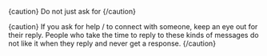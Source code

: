 
{caution}
Do not just ask for 
{/caution}

{caution}
If you ask for help / to connect with someone, keep an eye out for their reply. People who take the time to reply to these kinds of messages do not like it when they reply and never get a response.
{/caution}
